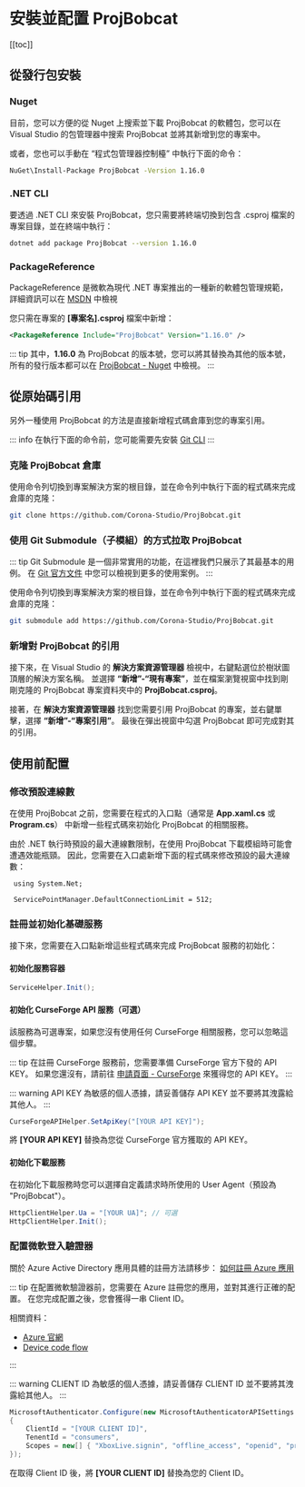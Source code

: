 # 安裝並配置 ProjBobcat

[[toc]]

## 從發行包安裝

### Nuget

目前，您可以方便的從 Nuget 上搜索並下載 ProjBobcat 的軟體包，您可以在 Visual Studio 的包管理器中搜索 ProjBobcat 並將其新增到您的專案中。

或者，您也可以手動在 “程式包管理器控制檯” 中執行下面的命令：
```bash
NuGet\Install-Package ProjBobcat -Version 1.16.0
```

### .NET CLI

要透過 .NET CLI 來安裝 ProjBobcat，您只需要將終端切換到包含 .csproj 檔案的專案目錄，並在終端中執行：
```bash
dotnet add package ProjBobcat --version 1.16.0
```

### PackageReference

PackageReference 是微軟為現代 .NET 專案推出的一種新的軟體包管理規範，
詳細資訊可以在 [MSDN](https://learn.microsoft.com/en-us/nuget/consume-packages/package-references-in-project-files)
中檢視

您只需在專案的 **[專案名].csproj** 檔案中新增：
```xml
<PackageReference Include="ProjBobcat" Version="1.16.0" />
```

::: tip
其中，**1.16.0** 為 ProjBobcat 的版本號，您可以將其替換為其他的版本號，
所有的發行版本都可以在 [ProjBobcat - Nuget](https://www.nuget.org/packages/ProjBobcat#versions-body-tab) 中檢視。
:::

## 從原始碼引用

另外一種使用 ProjBobcat 的方法是直接新增程式碼倉庫到您的專案引用。

::: info
在執行下面的命令前，您可能需要先安裝 [Git CLI](https://git-scm.com/)
:::

### 克隆 ProjBobcat 倉庫

使用命令列切換到專案解決方案的根目錄，並在命令列中執行下面的程式碼來完成倉庫的克隆：

```bash
git clone https://github.com/Corona-Studio/ProjBobcat.git
```

### 使用 Git Submodule（子模組）的方式拉取 ProjBobcat

::: tip
Git Submodule 是一個非常實用的功能，在這裡我們只展示了其最基本的用例。
在 [Git 官方文件](https://git-scm.com/book/en/v2/Git-Tools-Submodules) 中您可以檢視到更多的使用案例。
:::

使用命令列切換到專案解決方案的根目錄，並在命令列中執行下面的程式碼來完成倉庫的克隆：

```bash
git submodule add https://github.com/Corona-Studio/ProjBobcat.git
```

### 新增對 ProjBobcat 的引用

接下來，在 Visual Studio 的 **解決方案資源管理器** 檢視中，右鍵點選位於樹狀圖頂層的解決方案名稱。
並選擇 **“新增”-“現有專案”**，並在檔案瀏覽視窗中找到剛剛克隆的 ProjBobcat 專案資料夾中的 **ProjBobcat.csproj**。

接著，在 **解決方案資源管理器** 找到您需要引用 ProjBobcat 的專案，並右鍵單擊，選擇 **“新增”-“專案引用”**。
最後在彈出視窗中勾選 ProjBobcat 即可完成對其的引用。

## 使用前配置

### 修改預設連線數

在使用 ProjBobcat 之前，您需要在程式的入口點（通常是 **App.xaml.cs** 或 **Program.cs**）
中新增一些程式碼來初始化 ProjBobcat 的相關服務。

由於 .NET 執行時預設的最大連線數限制，在使用 ProjBobcat 下載模組時可能會遭遇效能瓶頸。
因此，您需要在入口處新增下面的程式碼來修改預設的最大連線數：

```c#{3}
 using System.Net;

 ServicePointManager.DefaultConnectionLimit = 512;
```

### 註冊並初始化基礎服務

接下來，您需要在入口點新增這些程式碼來完成 ProjBobcat 服務的初始化：

#### 初始化服務容器

```c#
ServiceHelper.Init();
```

#### 初始化 CurseForge API 服務（可選）

該服務為可選專案，如果您沒有使用任何 CurseForge 相關服務，您可以忽略這個步驟。

::: tip
在註冊 CurseForge 服務前，您需要準備 CurseForge 官方下發的 API KEY。
如果您還沒有，請前往 [申請頁面 - CurseForge](https://support.curseforge.com/en/support/solutions/articles/9000208346-about-the-curseforge-api-and-how-to-apply-for-a-key)
來獲得您的 API KEY。
:::

::: warning
API KEY 為敏感的個人憑據，請妥善儲存 API KEY 並不要將其洩露給其他人。
:::

```c#
CurseForgeAPIHelper.SetApiKey("[YOUR API KEY]");
```

將 **[YOUR API KEY]** 替換為您從 CurseForge 官方獲取的 API KEY。

#### 初始化下載服務

在初始化下載服務時您可以選擇自定義請求時所使用的 User Agent（預設為 "ProjBobcat"）。

```c#
HttpClientHelper.Ua = "[YOUR UA]"; // 可選
HttpClientHelper.Init();
```

### 配置微軟登入驗證器

關於 Azure Active Directory 應用具體的註冊方法請移步：
[如何註冊 Azure 應用](/zhTW/projbobcat/createNewAzureApp)

::: tip
在配置微軟驗證器前，您需要在 Azure 註冊您的應用，並對其進行正確的配置。
在您完成配置之後，您會獲得一串 Client ID。

相關資料：

- [Azure 官網](https://azure.microsoft.com/en-us/)
- [Device code flow](https://learn.microsoft.com/en-us/azure/active-directory/develop/scenario-desktop-acquire-token-device-code-flow?tabs=dotnet)

:::

::: warning
CLIENT ID 為敏感的個人憑據，請妥善儲存 CLIENT ID 並不要將其洩露給其他人。
:::

```c#
MicrosoftAuthenticator.Configure(new MicrosoftAuthenticatorAPISettings
{
    ClientId = "[YOUR CLIENT ID]",
    TenentId = "consumers",
    Scopes = new[] { "XboxLive.signin", "offline_access", "openid", "profile", "email" }
});
```

在取得 Client ID 後，將 **[YOUR CLIENT ID]** 替換為您的 Client ID。
